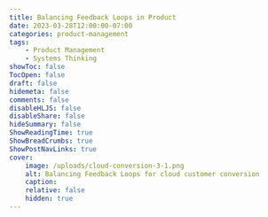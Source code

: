 ```yaml
---
title: Balancing Feedback Loops in Product
date: 2023-03-28T12:00:00-07:00
categories: product-management
tags:
    - Product Management
    - Systems Thinking
showToc: false
TocOpen: false
draft: false
hidemeta: false
comments: false
disableHLJS: false
disableShare: false
hideSummary: false
ShowReadingTime: true
ShowBreadCrumbs: true
ShowPostNavLinks: true
cover:
    image: /uploads/cloud-conversion-3-1.png
    alt: Balancing Feedback Loops for cloud customer conversion
    caption:
    relative: false
    hidden: true
---
```

